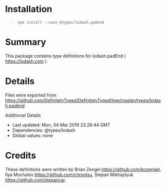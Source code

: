 # Installation
> `npm install --save @types/lodash.padend`

# Summary
This package contains type definitions for lodash.padEnd ( https://lodash.com ).

# Details
Files were exported from https://github.com/DefinitelyTyped/DefinitelyTyped/tree/master/types/lodash.padend

Additional Details
 * Last updated: Mon, 04 Mar 2019 23:26:44 GMT
 * Dependencies: @types/lodash
 * Global values: none

# Credits
These definitions were written by Brian Zengel <https://github.com/bczengel>, Ilya Mochalov <https://github.com/chrootsu>, Stepan Mikhaylyuk <https://github.com/stepancar>.
